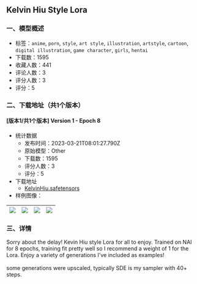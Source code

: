 ## Kelvin Hiu Style Lora
### 一、模型概述

- 标签：`anime`, `porn`, `style`, `art style`, `illustration`, `artstyle`, `cartoon`, `digital illustration`, `game character`, `girls`, `hentai`
- 下载数：1595
- 收藏人数：441
- 评论人数：3
- 评分人数：3
- 评分：5

### 二、下载地址（共1个版本）

#### [版本1/共1个版本] Version 1 - Epoch 8

- 统计数据
  - 发布时间：2023-03-21T08:01:27.790Z
  - 原始模型：Other
  - 下载数：1595
  - 评分人数：3
  - 评分：5
- 下载地址
  - [KelvinHiu.safetensors](https://civitai.com/api/download/models/26592)
- 样例图像：

| <img src="https://image.civitai.com/xG1nkqKTMzGDvpLrqFT7WA/5829cf6e-e5dc-4360-3087-0e0de2e47d00/width=450/293052.jpeg" /> | <img src="https://image.civitai.com/xG1nkqKTMzGDvpLrqFT7WA/8562c6bb-8947-4a7a-2bf7-5de439db0900/width=450/293054.jpeg" /> | <img src="https://image.civitai.com/xG1nkqKTMzGDvpLrqFT7WA/fdaaeac3-9676-49ab-2b5d-34006eeaac00/width=450/293057.jpeg" /> | <img src="https://image.civitai.com/xG1nkqKTMzGDvpLrqFT7WA/5d8ec2bc-de2d-43db-47a1-bf121c09dc00/width=450/293056.jpeg" /> |
| ---- | ---- | ---- | ---- |


### 三、详情
<p>Sorry about the delay! Kevin Hiu style Lora for all to enjoy. Trained on NAI for 8 epochs, training fit pretty well so I recommend a weight of 1 for the Lora. Enjoy a variety of generations I've included as examples!<br /><br />some generations were upscaled, typically SDE is my sampler with 40+ steps.</p>